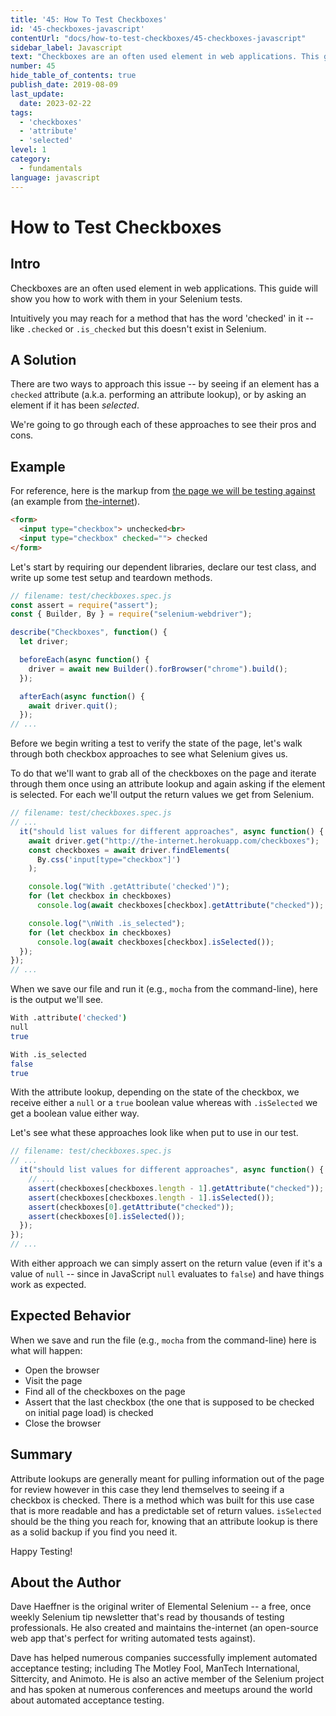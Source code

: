 ```yaml
---
title: '45: How To Test Checkboxes'
id: '45-checkboxes-javascript'
contentUrl: "docs/how-to-test-checkboxes/45-checkboxes-javascript"
sidebar_label: Javascript 
text: "Checkboxes are an often used element in web applications. This guide will show you how to work with them in your Selenium tests."
number: 45
hide_table_of_contents: true
publish_date: 2019-08-09
last_update:
  date: 2023-02-22
tags:
  - 'checkboxes'
  - 'attribute'
  - 'selected'
level: 1
category:
  - fundamentals
language: javascript
---
```


# How to Test Checkboxes

## Intro

Checkboxes are an often used element in web applications. This guide will show you how to work with them in your Selenium tests.

Intuitively you may reach for a method that has the word 'checked' in it -- like `.checked` or `.is_checked` but this doesn't exist in Selenium.

## A Solution

There are two ways to approach this issue -- by seeing if an element has a `checked` attribute (a.k.a. performing an attribute lookup), or by asking an element if it has been _selected_.

We're going to go through each of these approaches to see their pros and cons.

## Example

For reference, here is the markup from [the page we will be testing against](http://the-internet.herokuapp.com/checkboxes) (an example from [the-internet](https://github.com/tourdedave/the-internet)).

```html
<form>
  <input type="checkbox"> unchecked<br>
  <input type="checkbox" checked=""> checked
</form>
```

Let's start by requiring our dependent libraries, declare our test class, and write up some test setup and teardown methods.

```javascript
// filename: test/checkboxes.spec.js
const assert = require("assert");
const { Builder, By } = require("selenium-webdriver");

describe("Checkboxes", function() {
  let driver;

  beforeEach(async function() {
    driver = await new Builder().forBrowser("chrome").build();
  });

  afterEach(async function() {
    await driver.quit();
  });
// ...
```

Before we begin writing a test to verify the state of the page, let's walk through both checkbox approaches to see what Selenium gives us.

To do that we'll want to grab all of the checkboxes on the page and iterate through them once using an attribute lookup and again asking if the element is selected. For each we'll output the return values we get from Selenium.

```javascript
// filename: test/checkboxes.spec.js
// ...
  it("should list values for different approaches", async function() {
    await driver.get("http://the-internet.herokuapp.com/checkboxes");
    const checkboxes = await driver.findElements(
      By.css('input[type="checkbox"]')
    );

    console.log("With .getAttribute('checked')");
    for (let checkbox in checkboxes)
      console.log(await checkboxes[checkbox].getAttribute("checked"));

    console.log("\nWith .is_selected");
    for (let checkbox in checkboxes)
      console.log(await checkboxes[checkbox].isSelected());
  });
});
// ...
```

When we save our file and run it (e.g., `mocha` from the command-line), here is the output we'll see.

```sh
With .attribute('checked')
null
true

With .is_selected
false
true
```

With the attribute lookup, depending on the state of the checkbox, we receive either a `null` or a `true` boolean value whereas with `.isSelected` we get a boolean value either way.

Let's see what these approaches look like when put to use in our test.

```javascript
// filename: test/checkboxes.spec.js
// ...
  it("should list values for different approaches", async function() {
    // ...
    assert(checkboxes[checkboxes.length - 1].getAttribute("checked"));
    assert(checkboxes[checkboxes.length - 1].isSelected());
    assert(checkboxes[0].getAttribute("checked"));
    assert(checkboxes[0].isSelected());
  });
});
// ...
```

With either approach we can simply assert on the return value (even if it's a value of `null` -- since in JavaScript `null` evaluates to `false`) and have things work as expected.

## Expected Behavior

When we save and run the file (e.g., `mocha` from the command-line) here is what will happen:

+ Open the browser
+ Visit the page
+ Find all of the checkboxes on the page
+ Assert that the last checkbox (the one that is supposed to be checked on initial page load) is checked
+ Close the browser

## Summary

Attribute lookups are generally meant for pulling information out of the page for review however in this case they lend themselves to seeing if a checkbox is checked. There is a method which was built for this use case that is more readable and has a predictable set of return values. `isSelected` should be the thing you reach for, knowing that an attribute lookup is there as a solid backup if you find you need it.

Happy Testing!

## About the Author

Dave Haeffner is the original writer of Elemental Selenium -- a free, once weekly Selenium tip newsletter that's read by thousands of testing professionals. He also created and maintains the-internet (an open-source web app that's perfect for writing automated tests against).

Dave has helped numerous companies successfully implement automated acceptance testing; including The Motley Fool, ManTech International, Sittercity, and Animoto. He is also an active member of the Selenium project and has spoken at numerous conferences and meetups around the world about automated acceptance testing.
